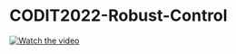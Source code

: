 # CODIT2022-Robust-Control

[![Watch the video](https://i.imgur.com/vKb2F1B.png)](https://www.youtube.com/watch?v=PjNMoPKNDB4&ab_channel=EduardoGarcia)
